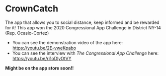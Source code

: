 # CrownCatch
The app that allows you to social distance, keep informed and be rewarded for it!
This app won the 2020 Congressional App Challenge in District NY-14 (Rep. Ocasio-Cortez)
* You can see the demonstration video of the app here: https://youtu.be/2E-vweKpabo
* You can see the interview with *The Congressional App Challenge* here: https://youtu.be/ri1oDlyOtVY

**Might be on the app store soon!!**
